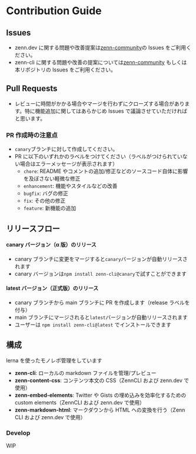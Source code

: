 # Contribution Guide

## Issues

- zenn.dev に関する問題や改善提案は[zenn-community](https://github.com/zenn-dev/zenn-community/issues)の Issues をご利用ください。
- zenn-cli に関する問題や改善の提案については[zenn-community](https://github.com/zenn-dev/zenn-community/issues) もしくは 本リポジトリの Issues をご利用ください。

## Pull Requests

- レビューに時間がかかる場合やマージを行わずにクローズする場合があります。特に機能追加に関してはあらかじめ Issues で議論させていただければと思います。

### PR 作成時の注意点

- `canary`ブランチに対して作成してください。
- PR に以下のいずれかのラベルをつけてください（ラベルがつけられていない場合はエラーメッセージが表示されます）
  - `chore`: README やコメントの追加/修正などのソースコード自体に影響を及ぼさない軽微な修正
  - `enhancement`: 機能やスタイルなどの改善
  - `bugfix`: バグの修正
  - `fix`: その他の修正
  - `feature`: 新機能の追加

## リリースフロー

#### canary バージョン（α 版）のリリース

- canary ブランチに変更をマージすると`canary`バージョンが自動リリースされます
- canary バージョンは`npm install zenn-cli@canary`で試すことができます

#### latest バージョン（正式版）のリリース

- canary ブランチから main ブランチに PR を作成します（release ラベルを付与）
- main ブランチにマージされると`latest`バージョンが自動リリースされます
- ユーザーは `npm install zenn-cli@latest` でインストールできます

## 構成

lerna を使ったモノレポ管理をしています

- **zenn-cli**: ローカルの markdown ファイルを管理/プレビュー
- **zenn-content-css**: コンテンツ本文の CSS（ZennCLI および zenn.dev で使用）
- **zenn-embed-elements**: Twitter や Gists の埋め込みを効率化するための custom elements（ZennCLI および zenn.dev で使用）
- **zenn-markdown-html**: マークダウンから HTML への変換を行う（Zenn CLI および zenn.dev で使用）

### Develop

WIP
